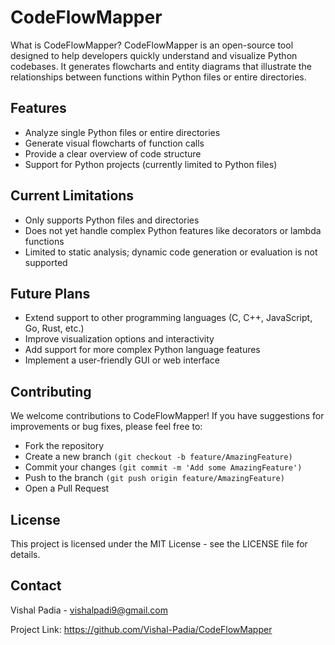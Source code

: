 # CodeFlowMapper

What is CodeFlowMapper?
CodeFlowMapper is an open-source tool designed to help developers quickly understand and visualize Python codebases. It generates flowcharts and entity diagrams that illustrate the relationships between functions within Python files or entire directories.

## Features

- Analyze single Python files or entire directories
- Generate visual flowcharts of function calls
- Provide a clear overview of code structure
- Support for Python projects (currently limited to Python files)

## Current Limitations

- Only supports Python files and directories
- Does not yet handle complex Python features like decorators or lambda functions
- Limited to static analysis; dynamic code generation or evaluation is not supported

## Future Plans

- Extend support to other programming languages (C, C++, JavaScript, Go, Rust, etc.)
- Improve visualization options and interactivity
- Add support for more complex Python language features
- Implement a user-friendly GUI or web interface

## Contributing
We welcome contributions to CodeFlowMapper! If you have suggestions for improvements or bug fixes, please feel free to:

- Fork the repository
- Create a new branch `(git checkout -b feature/AmazingFeature)`
- Commit your changes `(git commit -m 'Add some AmazingFeature')`
- Push to the branch `(git push origin feature/AmazingFeature)`
- Open a Pull Request

## License
This project is licensed under the MIT License - see the LICENSE file for details.

## Contact
Vishal Padia - vishalpadi9@gmail.com

Project Link: https://github.com/Vishal-Padia/CodeFlowMapper